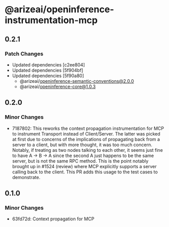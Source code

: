 # @arizeai/openinference-instrumentation-mcp

## 0.2.1

### Patch Changes

- Updated dependencies [c2ee804]
- Updated dependencies [5f904bf]
- Updated dependencies [5f90a80]
  - @arizeai/openinference-semantic-conventions@2.0.0
  - @arizeai/openinference-core@1.0.3

## 0.2.0

### Minor Changes

- 7187802: This reworks the context propagation instrumentation for MCP to instrument Transport instead of Client/Server. The latter was picked at first due to concerns of the implications of propagating back from a server to a client, but with more thought, it was too much concern. Notably, if treating as two nodes talking to each other, it seems just fine to have A -> B -> A since the second A just happens to be the same server, but is not the same RPC method. This is the point notably brought up in #1524 (review) where MCP explicitly supports a server calling back to the client. This PR adds this usage to the test cases to demonstrate.

## 0.1.0

### Minor Changes

- 63fd72d: Context propagation for MCP

